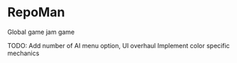 # RepoMan
Global game jam game


TODO:
Add number of AI menu option, 
UI overhaul
Implement color specific mechanics
